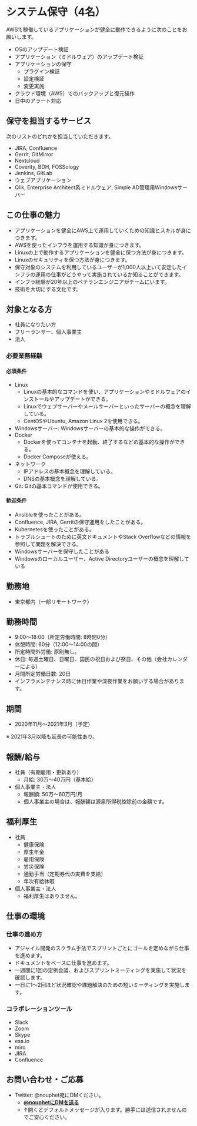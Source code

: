 # システム保守（4名）

AWSで稼働しているアプリケーションが健全に動作できるように次のことをお願いします。

* OSのアップデート検証
* アプリケーション（ミドルウェア）のアップデート検証
* アプリケーションの保守
    * プラグイン検証
    * 設定検証
    * 変更実施
* クラウド環境（AWS）でのバックアップと復元操作
* 日中のアラート対応

## 保守を担当するサービス

次のリストのどれかを担当していただきます。

* JIRA, Confluence
* Gerrit, GitMirror
* Nextcloud
* Coverity, BDH, FOSSology
* Jenkins, GitLab
* ウェブアプリケーション
* Qlik, Enterprise Architect系ミドルウェア, Simple AD管理用Windowsサーバー

## この仕事の魅力

* アプリケーションを健全にAWS上で運用していくための知識とスキルが身につきます。
* AWSを使ったインフラを運用する知識が身につきます。
* Linuxの上で動作するアプリケーションを健全に保つ方法が身につきます。
* Linuxのセキュリティを保つ方法が身につきます。
* 保守対象のシステムを利用しているユーザーが1,000人以上いて安定したインフラの運用の仕事がどうやって実施されているか知ることができます。
* インフラ経験が20年以上のベテランエンジニアがチームにいます。
* 技術を大切にする文化です。

## 対象となる方

* 社員になりたい方
* フリーランサー、個人事業主
* 法人

### 必要業務経験

#### 必須条件

* Linux
    * Linuxの基本的なコマンドを使い、アプリケーションやミドルウェアのインストールやアップデートができる。
    * Linuxでウェブサーバーやメールサーバーといったサーバーの概念を理解している。
    * CentOSやUbuntu, Amazon Linux 2を使用できる。
* Windowsサーバー: Windowsサーバーの基本的な操作ができる。
* Docker
    * Dockerを使ってコンテナを起動、終了するなどの基本的な操作ができる。
    * Docker Composeが使える。
* ネットワーク
    * IPアドレスの基本概念を理解している。
    * DNSの基本概念を理解している。
* Git: Gitの基本コマンドが使用できる。

#### 歓迎条件

* Ansibleを使ったことがある。
* Confluence, JIRA, Gerritの保守運用をしたことがある。
* Kubernetesを使ったことがある。
* トラブルシュートのために英文ドキュメントやStack Overflowなどの情報を参照して問題を解決できる。
* Windowsサーバーを保守したことがある
* Windowsのローカルユーザー、Active Directoryユーザーの概念を理解している

## 勤務地

* 東京都内（一部リモートワーク）

## 勤務時間

* 9:00〜18:00（所定労働時間: 8時間0分）
* 休憩時間: 60分（12:00～14:00の間）
* 所定時間外労働: 原則無し。
* 休日: 毎週土曜日、日曜日、国民の祝日および祭日、その他（会社カレンダーによる）
* 月間所定労働日数: 20日
* インフラメンテナンス時に休日作業や深夜作業をお願いする場合があります。

## 期間

* 2020年11月〜2021年3月（予定）

※ 2021年3月以降も延長の可能性あり。

## 報酬/給与

* 社員（有期雇用・更新あり）
    * 月給: 30万〜40万円（基本給）
* 個人事業主・法人
    * 報酬額: 50万〜60万円/月
    * 個人事業主の場合は、報酬額は源泉所得税控除前の金額です。

## 福利厚生

* 社員
    * 健康保険
    * 厚生年金
    * 雇用保険
    * 労災保険
    * 通勤手当（定期券代の実費を支給）
    * 年次有給休暇
* 個人事業主・法人
    * 福利厚生はありません。

## 仕事の環境

### 仕事の進め方

* アジャイル開発のスクラム手法でスプリントごとにゴールを定めながら仕事を進めます。
* ドキュメントをベースに仕事を進めます。
* 一週間に1回の定例会議、およびスプリントミーティングを実施して状況を確認します。
* 一日に1〜2回ほど状況確認や課題解決のための短いミーティングを実施します。

### コラボレーションツール

* Slack
* Zoom
* Skype
* esa.io
* miro
* JIRA
* Confluence

## お問い合わせ・ご応募

* Twitter: @nouphet宛にDMください。
    * [**@nouphetにDMを送る**][TW]
    * ↑開くとデフォルトメッセージが入ります。勝手には送信されませんのでご安心ください。

[TW]: https://twitter.com/messages/compose?recipient_id=125696089&text=%E3%81%93%E3%81%AE%E5%8B%9F%E9%9B%86%E3%81%AB%E8%88%88%E5%91%B3%E3%81%8C%E3%81%82%E3%82%8A%E3%81%BE%E3%81%99%E3%80%82%E8%A9%B3%E7%B4%B0%E3%82%92%E3%81%8A%E8%81%9E%E3%81%8D%E3%81%97%E3%81%9F%E3%81%84%E3%81%A7%E3%81%99%E3%80%82%0Ahttps%3A%2F%2Fgithub.com%2Fcraftsman-software%2Fjobboard%2Fblob%2Fmain%2Fposts%2Fsystem-maintainer.md
